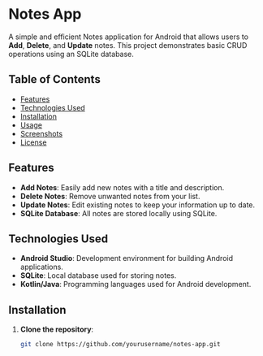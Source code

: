 # Notes App

A simple and efficient Notes application for Android that allows users to **Add**, **Delete**, and **Update** notes. This project demonstrates basic CRUD operations using an SQLite database.

## Table of Contents

- [Features](#features)
- [Technologies Used](#technologies-used)
- [Installation](#installation)
- [Usage](#usage)
- [Screenshots](#screenshots)
- [License](#license)

## Features

- **Add Notes**: Easily add new notes with a title and description.
- **Delete Notes**: Remove unwanted notes from your list.
- **Update Notes**: Edit existing notes to keep your information up to date.
- **SQLite Database**: All notes are stored locally using SQLite.

## Technologies Used

- **Android Studio**: Development environment for building Android applications.
- **SQLite**: Local database used for storing notes.
- **Kotlin/Java**: Programming languages used for Android development.

## Installation

1. **Clone the repository**:
   ```bash
   git clone https://github.com/yourusername/notes-app.git
